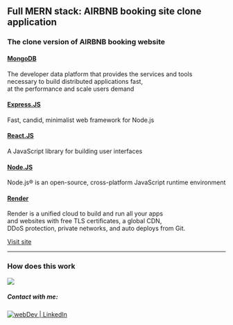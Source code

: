 ## Full MERN stack: AIRBNB booking site clone application

### The clone version of AIRBNB booking website 

#### [MongoDB](https://www.mongodb.com/) 

The developer data platform that provides the services and tools <br> 
necessary to build distributed applications fast, <br>
at the performance and scale users demand

#### [Express.JS](https://expressjs.com/) 

Fast, candid, minimalist web framework for Node.js

#### [React.JS](https://reactjs.org/) 

A JavaScript library for building user interfaces

#### [Node.JS](https://nodejs.org/en/) 

Node.js® is an open-source, cross-platform JavaScript runtime environment


#### [Render](https://render.com/)

Render is a unified cloud to build and run all your apps <br>
and websites with free TLS certificates, a global CDN, <br>
DDoS protection, private networks, and auto deploys from Git. 


[Visit site](https://airbnb-second.vercel.app/)

---

### How does this work

![](demo.gif)

##### Contact with me: 
[<img alt="webDev | LinkedIn" src="https://img.shields.io/badge/linkedin-0077B5.svg?&style=for-the-badge&logo=linkedin&logoColor=white" />][linkedin]

[linkedin]: https://www.linkedin.com/in/sergiy-antonyuk/